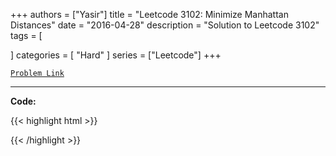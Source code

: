 
+++
authors = ["Yasir"]
title = "Leetcode 3102: Minimize Manhattan Distances"
date = "2016-04-28"
description = "Solution to Leetcode 3102"
tags = [
    
]
categories = [
    "Hard"
]
series = ["Leetcode"]
+++



[`Problem Link`](https://leetcode.com/problems/minimize-manhattan-distances/description/)

---

**Code:**

{{< highlight html >}}

{{< /highlight >}}

